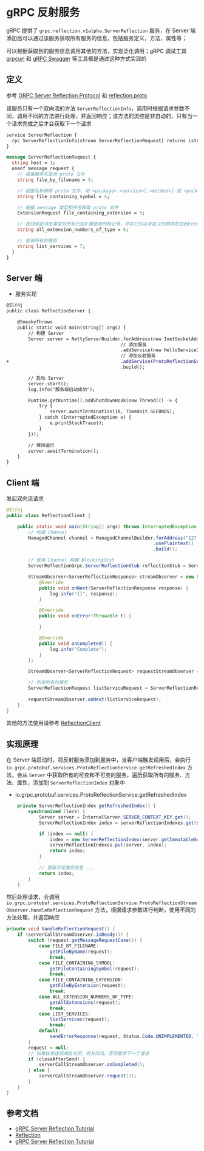 # gRPC 反射服务

gRPC 提供了 `grpc.reflection.v1alpha.ServerReflection` 服务，在 Server 端添加后可以通过该服务获取所有服务的信息，包括服务定义，方法，属性等；

可以根据获取到的服务信息调用其他的方法，实现泛化调用；gRPC 调试工具 [grpcurl]() 和 [gRPC Swagger](https://github.com/grpc-swagger/grpc-swagger) 等工具都是通过这种方式实现的

## 定义

参考 [GRPC Server Reflection Protocol](https://github.com/grpc/grpc/blob/master/doc/server-reflection.md) 和 [reflection.proto](https://github.com/grpc/grpc/blob/master/src/proto/grpc/reflection/v1alpha/reflection.proto)

该服务只有一个双向流的方法 `ServerReflectionInfo`，调用时根据请求参数不同，调用不同的方法进行处理，并返回响应；该方法的流控是非自动的，只有当一个请求完成之后才会获取下一个请求 

```protobuf
service ServerReflection {
  rpc ServerReflectionInfo(stream ServerReflectionRequest) returns (stream ServerReflectionResponse);
}

message ServerReflectionRequest {
  string host = 1;
  oneof message_request {
    // 根据服务名查询 proto 文件
    string file_by_filename = 3;

    // 根据名称获取 proto 文件，如 <package>.<service>[.<method>] 或 <package>.<type>
    string file_containing_symbol = 4;

    // 根据 message 类型和序号获取 proto 文件
    ExtensionRequest file_containing_extension = 5;

    // 查找给定消息类型的所有已知扩展使用的标记号，并将它们以未定义的顺序附加到ExtensionNumberResponse
    string all_extension_numbers_of_type = 6;

    // 查询所有的服务
    string list_services = 7;
  }
}
```

## Server 端

- 服务实现

```diff
@Slf4j
public class ReflectionServer {

    @SneakyThrows
    public static void main(String[] args) {
        // 构建 Server
        Server server = NettyServerBuilder.forAddress(new InetSocketAddress(9090))
                                          // 添加服务
                                          .addService(new HelloServiceImpl())
                                          // 添加反射服务
+                                         .addService(ProtoReflectionService.newInstance())
                                          .build();

        // 启动 Server
        server.start();
        log.info("服务端启动成功");

        Runtime.getRuntime().addShutdownHook(new Thread(() -> {
            try {
                server.awaitTermination(10, TimeUnit.SECONDS);
            } catch (InterruptedException e) {
                e.printStackTrace();
            }
        }));

        // 保持运行
        server.awaitTermination();
    }
}    
```

## Client 端

发起双向流请求

```java
@Slf4j
public class ReflectionClient {

    public static void main(String[] args) throws InterruptedException {
        // 构建 Channel
        ManagedChannel channel = ManagedChannelBuilder.forAddress("127.0.0.1", 9090)
                                                      .usePlaintext()
                                                      .build();

        // 使用 Channel 构建 BlockingStub
        ServerReflectionGrpc.ServerReflectionStub reflectionStub = ServerReflectionGrpc.newStub(channel);

        StreamObserver<ServerReflectionResponse> streamObserver = new StreamObserver<ServerReflectionResponse>() {
            @Override
            public void onNext(ServerReflectionResponse response) {
                log.info("{}", response);
            }

            @Override
            public void onError(Throwable t) {

            }

            @Override
            public void onCompleted() {
                log.info("Complete");
            }
        };

        StreamObserver<ServerReflectionRequest> requestStreamObserver = reflectionStub.serverReflectionInfo(streamObserver);

        // 列举所有的服务
        ServerReflectionRequest listServiceRequest = ServerReflectionRequest.newBuilder()
                                                                            .build();
        requestStreamObserver.onNext(listServiceRequest);
    }
}
```

其他的方法使用请参考 [ReflectionClient](reflection/src/main/java/io/github/helloworlde/grpc/ReflectionClient.java)

## 实现原理

在 Server 端启动时，将反射服务添加到服务中，当客户端触发调用后，会执行 `io.grpc.protobuf.services.ProtoReflectionService.getRefreshedIndex` 方法，会从 `Server` 中获取所有的可变和不可变的服务，遍历获取所有的服务、方法、属性，添加到 `ServerReflectionIndex` 对象中

- io.grpc.protobuf.services.ProtoReflectionService.getRefreshedIndex

```java
    private ServerReflectionIndex getRefreshedIndex() {
        synchronized (lock) {
            Server server = InternalServer.SERVER_CONTEXT_KEY.get();
            ServerReflectionIndex index = serverReflectionIndexes.get(server);

            if (index == null) {
                index = new ServerReflectionIndex(server.getImmutableServices(), server.getMutableServices());
                serverReflectionIndexes.put(server, index);
                return index;
            }
            
            // 更新可变服务信息 ... 
            return index;
        }
    }
```

然后处理请求，会调用 `io.grpc.protobuf.services.ProtoReflectionService.ProtoReflectionStreamObserver.handleReflectionRequest` 方法，根据请求参数进行判断，使用不同的方法处理，并返回响应

```java
private void handleReflectionRequest() {
    if (serverCallStreamObserver.isReady()) {
        switch (request.getMessageRequestCase()) {
            case FILE_BY_FILENAME:
                getFileByName(request);
                break;
            case FILE_CONTAINING_SYMBOL:
                getFileContainingSymbol(request);
                break;
            case FILE_CONTAINING_EXTENSION:
                getFileByExtension(request);
                break;
            case ALL_EXTENSION_NUMBERS_OF_TYPE:
                getAllExtensions(request);
                break;
            case LIST_SERVICES:
                listServices(request);
                break;
            default:
                sendErrorResponse(request, Status.Code.UNIMPLEMENTED, "not implemented " + request.getMessageRequestCase());
        }
        request = null;
        // 如果在发送完成后关闭，则关闭流，否则要求下一个请求
        if (closeAfterSend) {
            serverCallStreamObserver.onCompleted();
        } else {
            serverCallStreamObserver.request(1);
        }
    }
}
```

## 参考文档

- [gRPC Server Reflection Tutorial](https://github.com/grpc/grpc-java/blob/master/documentation/server-reflection-tutorial.md#enable-server-reflection)
- [Reflection](https://github.com/grpc/grpc-go/tree/master/reflection)
- [gRPC Server Reflection Tutorial](https://chromium.googlesource.com/external/github.com/grpc/grpc-go/+/HEAD/Documentation/server-reflection-tutorial.md)